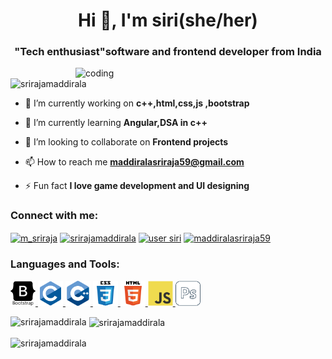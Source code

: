 
<h1 align="center">Hi 👋, I'm siri(she/her)</h1>
<h3 align="center">"Tech enthusiast"software and frontend developer from India</h3>

<image align="right" alt="coding" width = "400" src = "https://user-images.githubusercontent.com/55389276/140866485-8fb1c876-9a8f-4d6a-98dc-08c4981eaf70.gif" >

<p align="left"> <img src="https://komarev.com/ghpvc/?username=srirajamaddirala&label=Profile%20views&color=0e75b6&style=flat" alt="srirajamaddirala" /> </p>

- 🔭 I’m currently working on **c++,html,css,js ,bootstrap**

- 🌱 I’m currently learning **Angular,DSA in c++**

- 👯 I’m looking to collaborate on **Frontend projects**

- 📫 How to reach me **maddiralasriraja59@gmail.com**

- ⚡ Fun fact **I love game development and UI designing**

<h3 align="left">Connect with me: </h3>
<p align="left">
<a href="https://twitter.com/m_sriraja" target="blank"><img align="center" src="https://raw.githubusercontent.com/rahuldkjain/github-profile-readme-generator/master/src/images/icons/Social/twitter.svg" alt=" m_sriraja " height="30" width="40" /></a>
<a href="https://linkedin.com/in/srirajamaddirala" target="blank"><img align="center" src="https://raw.githubusercontent.com/rahuldkjain/github-profile-readme-generator/master/src/images/icons/Social/linked-in-alt.svg" alt=" srirajamaddirala " height="30" width="40" /></a>
<a href="https://stackoverflow.com/users/user siri" target="blank"><img align="center" src="https://raw.githubusercontent.com/rahuldkjain/github-profile-readme-generator/master/src/images/icons/Social/stack-overflow.svg" alt=" user siri " height="30" width="40" /></a>
<a href="https://www.leetcode.com/maddiralasriraja59" target="blank"><img align="center" src="https://raw.githubusercontent.com/rahuldkjain/github-profile-readme-generator/master/src/images/icons/Social/leet-code.svg" alt=" maddiralasriraja59 " height="30" width="40" /></a>
</p>

<h3 align="left">Languages and Tools:</h3>
<p align="left"> <a href="https://getbootstrap.com" target="_blank" rel="noreferrer"> <img src="https://raw.githubusercontent.com/devicons/devicon/master/icons/bootstrap/bootstrap-plain-wordmark.svg" alt=" bootstrap " width="40" height="40"/> </a> <a href="https://www.cprogramming.com/" target="_blank" rel="noreferrer"> <img src="https://raw.githubusercontent.com/devicons/devicon/master/icons/c/c-original.svg" alt="c" width="40" height="40"/> </a> <a href="https://www.w3schools.com/cpp/" target="_blank" rel="noreferrer"> <img src="https://raw.githubusercontent.com/devicons/devicon/master/icons/cplusplus/cplusplus-original.svg" alt="cplusplus " width="40" height="40"/> </a> <a href="https://www.w3schools.com/css/" target="_blank" rel="noreferrer"> <img src="https://raw.githubusercontent.com/devicons/devicon/master/icons/css3/css3-original-wordmark.svg" alt=" css3 " width="40" height="40"/> </a> <a href="https://www.w3.org/html/" target="_blank" rel="noreferrer"> <img src="https://raw.githubusercontent.com/devicons/devicon/master/icons/html5/html5-original-wordmark.svg" alt=" html5 " width="40" height="40"/> </a> <a href="https://developer.mozilla.org/en-US/docs/Web/JavaScript" target="_blank" rel="noreferrer"> <img src="https://raw.githubusercontent.com/devicons/devicon/master/icons/javascript/javascript-original.svg" alt=" javascript " width="40" height="40"/> </a> <a href="https://www.photoshop.com/en" target="_blank" rel="noreferrer"> <img src="https://raw.githubusercontent.com/devicons/devicon/master/icons/photoshop/photoshop-line.svg" alt=" photoshop " width="40" height="40"/> </a> </p>

<p><img align="left" src="https://github-readme-stats.vercel.app/api/top-langs?username=srirajamaddirala&show_icons=true&locale=en&layout=compact" alt="srirajamaddirala" /></p>

<p>&nbsp;<img align="center" src="https://github-readme-stats.vercel.app/api?username=srirajamaddirala&show_icons=true&locale=en" alt="srirajamaddirala" /></p>

<p><img align="center" src="https://github-readme-streak-stats.herokuapp.com/?user=srirajamaddirala&" alt="srirajamaddirala" /></p>


